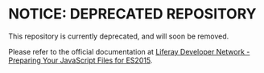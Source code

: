 # NOTICE: DEPRECATED REPOSITORY

This repository is currently deprecated, and will soon be removed.

Please refer to the official documentation at
[Liferay Developer Network - Preparing Your JavaScript Files for ES2015](https://dev.liferay.com/develop/tutorials/-/knowledge_base/7-0/preparing-your-javascript-files-for-es2015).